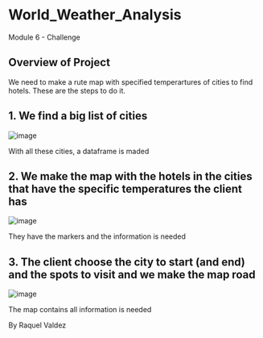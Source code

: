 # World_Weather_Analysis
Module 6 - Challenge
## Overview of Project
We need to make a rute map with specified temperartures of cities to find hotels.
These are the steps to do it.

## 1. We find a big list of cities

![image](https://user-images.githubusercontent.com/85086918/127803053-5af1e3c3-1cdb-4b49-89b1-0dfc8c500e45.png)

With all these cities, a dataframe is maded

## 2. We make the map with the hotels in the cities that have the specific temperatures the client has

![image](https://user-images.githubusercontent.com/85086918/127803194-89c90817-10da-4144-a8a8-64fec7a14202.png)

They have the markers and the information is needed

## 3. The client choose the city to start (and end) and the spots to visit and we make the map road

![image](https://user-images.githubusercontent.com/85086918/127803293-c869a79f-f2d3-46bf-a5a7-3216c7dbe446.png)

The map contains all information is needed

By Raquel Valdez
